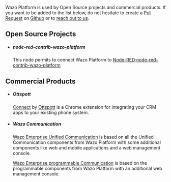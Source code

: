 Wazo Platform is used by Open Source projects and commercial
products. If you want to be added to the list below, do not hesitate
to create a [Pull Request](https://help.github.com/en/articles/creating-a-pull-request-from-a-fork)
on [Github](https://github.com/wazo-platform/wazo-platform.org) or to
[reach out to us](/#contact).

## Open Source Projects

-   ##### node-red-contrib-wazo-platform
    This node permits to connect Wazo Platform to [Node-RED](https://nodered.org/):[node-red-contrib-wazo-platform](https://flows.nodered.org/node/node-red-contrib-wazo-platform)



## Commercial Products

-   ##### Ottspott
    [Connect](https://ottspott.co/connect/) by [Ottspott](https://ottspott.co/) is a Chrome extension for integrating your CRM apps to your existing phone system.


-   ##### Wazo Communication
    [Wazo Enterprise Unified Communication](https://wazo.io/enterprise-unified-communication/) is based on all the Unified Communication components from Wazo Platform with some additional components like web and mobile applications and a web management console.
    
    [Wazo Enterprise programmable Communication](https://wazo.io/enterprise-programmable-communication/) is based on the programmable components from Wazo Platform with an additional web management console.
